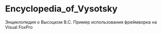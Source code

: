 # Encyclopedia_of_Vysotsky
Энциклопедия о  Высоцком В.С. Пример использования фреймворка на Visual FoxPro 
